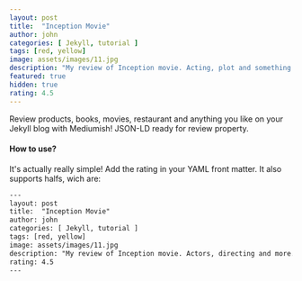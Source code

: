 ```yaml
---
layout: post
title:  "Inception Movie"
author: john
categories: [ Jekyll, tutorial ]
tags: [red, yellow]
image: assets/images/11.jpg
description: "My review of Inception movie. Acting, plot and something else in this short description."
featured: true
hidden: true
rating: 4.5
---
```


Review products, books, movies, restaurant and anything you like on your Jekyll blog with Mediumish! JSON-LD ready for review property.

#### How to use?

It's actually really simple! Add the rating in your YAML front matter. It also supports halfs, wich are:

```html
---
layout: post
title:  "Inception Movie"
author: john
categories: [ Jekyll, tutorial ]
tags: [red, yellow]
image: assets/images/11.jpg
description: "My review of Inception movie. Actors, directing and more."
rating: 4.5
---
```
